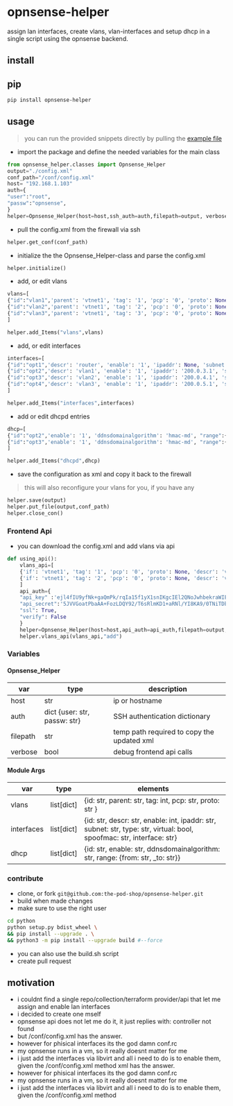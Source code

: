 # opnsense-helper
assign lan interfaces, create vlans, vlan-interfaces and setup dhcp in a single script using the opnsense backend.
## install 
## pip
```bash
pip install opnsense-helper
```
## usage
> you can run the provided snippets directly by pulling the [example file](https://github.com/the-pod-shop/opnsense-helper/blob/main/python/examples/add_vlans.py)
* import the package and define the needed variables for the main class

```python
from opnsense_helper.classes import Opnsense_Helper
output="./config.xml"
conf_path="/conf/config.xml"
host= "192.168.1.103"
auth={
"user":"root",
"passw":"opnsense",
}
helper=Opnsense_Helper(host=host,ssh_auth=auth,filepath=output, verbose=False)
```

* pull the config.xml from the firewall via ssh

```python
helper.get_conf(conf_path)
```

* initialize the the Opnsense_Helper-class and parse the config.xml
```python
helper.initialize()
```
* add, or edit vlans
```python
vlans=[
{"id":"vlan1",'parent': 'vtnet1', 'tag': '1', 'pcp': '0', 'proto': None, 'descr': 'vlan1', 'vlanif': 'vlan0.1'},
{"id":"vlan2",'parent': 'vtnet1', 'tag': '2', 'pcp': '0', 'proto': None, 'descr': 'vlan2', 'vlanif': 'vlan0.2'},
{"id":"vlan3",'parent': 'vtnet1', 'tag': '3', 'pcp': '0', 'proto': None, 'descr': 'vlan3', 'vlanif': 'vlan0.3'}
]

helper.add_Items("vlans",vlans)
```

* add, or edit interfaces
```python
interfaces=[
{"id":"opt1",'descr': 'router', 'enable': '1', 'ipaddr': None, 'subnet': None, 'type': None, 'virtual': None, 'spoofmac': '00:00:00:00:02:01',"interface":"vtnet1"},
{"id":"opt2",'descr': 'vlan1', 'enable': '1', 'ipaddr': '200.0.3.1', 'subnet': '24', 'type': None, 'virtual': None, 'spoofmac': '00:00:00:00:00:01',"interface":"vlan0.1"},
{"id":"opt3",'descr': 'vlan2', 'enable': '1', 'ipaddr': '200.0.4.1', 'subnet': '24', 'type': None, 'virtual': None, 'spoofmac': '00:00:00:00:00:02', "interface":"vlan0.2"},
{"id":"opt4",'descr': 'vlan3', 'enable': '1', 'ipaddr': '200.0.5.1', 'subnet': '24', 'type': None, 'virtual': None, 'spoofmac': '00:00:00:00:00:03', "interface":"vlan0.3"}
]

helper.add_Items("interfaces",interfaces)
```
* add or edit dhcpd entries
```python
dhcp=[
{"id":"opt2",'enable': '1', 'ddnsdomainalgorithm': 'hmac-md', "range":{'from': '200.0.3.10', '_to': '200.0.3.100'}},
{"id":"opt3",'enable': '1', 'ddnsdomainalgorithm': 'hmac-md', "range":{'from': '200.0.4.10', '_to': '200.0.4.100'}}
]

helper.add_Items("dhcpd",dhcp)
```
* save the configuration as xml and copy it back to the firewall
> this will also reconfigure your vlans for you, if you have any 
```python
helper.save(output)
helper.put_file(output,conf_path)
helper.close_con()   
```

### Frontend Api
- you can download the config.xml and add vlans via api
```python 
def using_api():
    vlans_api=[
    {'if': 'vtnet1', 'tag': '1', 'pcp': '0', 'proto': None, 'descr': 'vlan1', 'vlanif': 'vlan0.1'},
    {'if': 'vtnet1', 'tag': '2', 'pcp': '0', 'proto': None, 'descr': 'vlan2', 'vlanif': 'vlan0.2'}
    ]
    api_auth={
    "api_key" :'ejl4fIU9yfNk+gaQmPk/rqIa15f1yX1snIKgcIEl2QNoJwhbekraWIE0ANRYceh9hey5IFGzlf3da4yJ',
    "api_secret":'5JVVGoatPbaAA+FozLDQY92/T6sRlmKD1+aRNl/YI8KA9/0TNiTDboLveqvd9FU8wFeDo3D3DY5wrUtF',
    "ssl": True,
    "verify": False
    }    
    helper=Opnsense_Helper(host=host,api_auth=api_auth,filepath=output, verbose=False)
    helper.vlans_api(vlans_api,"add")
```

### Variables
#### Opnsense_Helper
| var | type | description |
| --- | --- | --- | 
| host| str | ip or hostname |
| auth | dict {user: str, passw: str} | SSH authentication dictionary |
| filepath | str | temp path required to copy the updated xml |
| verbose | bool | debug frontend api calls |



#### Module Args
| var | type | elements |
| --- | --- | --- | 
| vlans | list[dict] | {id: str, parent: str, tag: int, pcp: str, proto: str } | None, descr: str, vlanif: str} |
| interfaces | list[dict] |  {id: str, descr: str, enable: int, ipaddr: str, subnet: str, type: str,  virtual: bool,  spoofmac: str, interface: str} |
| dhcp | list[dict] | {id: str, enable: str, ddnsdomainalgorithm: str, range: {from: str, _to: str}} |



### contribute
- clone, or fork `git@github.com:the-pod-shop/opnsense-helper.git`
- build when made changes
- make sure to use the right user
```bash
cd python
python setup.py bdist_wheel \
&& pip install --upgrade . \
&& python3 -m pip install --upgrade build #--force 
```
- you can also use the build.sh script
- create pull request

## motivation
- i couldnt find a single repo/collection/terraform provider/api that let me assign and enable lan interfaces
- i decided to create one mself
- opnsense api does not let me do it, it just replies with: controller not found
- but /conf/config.xml has the answer.
- however for phisical interfaces its the god damn conf.rc
- my opnsense runs in a vm, so it really doesnt matter for me
- i just add the interfaces via libvirt and all i need to do is to enable them, given the /conf/config.xml method
xml has the answer.
- however for phisical interfaces its the god damn conf.rc
- my opnsense runs in a vm, so it really doesnt matter for me
- i just add the interfaces via libvirt and all i need to do is to enable them, given the /conf/config.xml method

